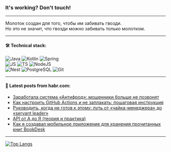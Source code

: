 ### It's working? Don't touch!

---
Молоток создан для того, чтобы им забивать гвозди. <br>
Но это не значит, что гвозди можно забивать только молотком.

---

#### 🛠️ Technical stack:

![Java](https://img.shields.io/badge/Java-informational?logo=Oracle&style=flat&logoColor=white&color=FF4500)
![Kotlin](https://img.shields.io/badge/Kotlin-informational?logo=Kotlin&style=flat&logoColor=white&color=774D97)
![Spring](https://img.shields.io/badge/SpringBoot-informational?logo=SpringBoot&style=flat&logoColor=white&color=6DB33F) <br>
![JS](https://img.shields.io/badge/JS-informational?logo=javaScript&style=flat&logoColor=black&color=F7Df1E)
![TS](https://img.shields.io/badge/TypeScript-informational?logo=typeScript&style=flat&logoColor=black&color=0667A8)
![NodeJS](https://img.shields.io/badge/NodeJS-informational?logo=node.js&style=flat&logoColor=white&color=70A760) <br>
![Nest](https://img.shields.io/badge/NestJS-informational?logo=NestJS&style=flat&logoColor=white&color=E0234E)
![PostgreSQL](https://img.shields.io/badge/PostgreSQL-informational?logo=PostgreSQL&style=flat&logoColor=white&color=DAA520)
![Git](https://img.shields.io/badge/Git-informational?logo=git&style=flat&logoColor=white&color=778899)

___

#### 💬 Latest posts from habr.com:

<!-- BLOG-POST-LIST:START -->
- [Заработала система «Антифрод»: мошенники больше не позвонят](https://habr.com/ru/companies/newtel/articles/767998/?utm_source=habrahabr&utm_medium=rss&utm_campaign=767998)
- [Как настроить GitHub Actions и не заплакать: пошаговая инструкция](https://habr.com/ru/articles/768770/?utm_source=habrahabr&utm_medium=rss&utm_campaign=768770)
- [Руководить, когда не готов к этому: путь от «чайка-менеджера» до «servant leader»](https://habr.com/ru/companies/oleg-bunin/articles/768614/?utm_source=habrahabr&utm_medium=rss&utm_campaign=768614)
- [API от А до Я &lpar;теория и практика&rpar;](https://habr.com/ru/articles/768752/?utm_source=habrahabr&utm_medium=rss&utm_campaign=768752)
- [Как я создавал мобильное приложение для хранения прочитанных книг BookDesk](https://habr.com/ru/articles/768730/?utm_source=habrahabr&utm_medium=rss&utm_campaign=768730)
<!-- BLOG-POST-LIST:END -->

---
[![Top Langs](https://github-readme-stats-git-master-advtsetting-gmailcom.vercel.app/api/top-langs/?username=zloylis&langs_count=10&hide_title=false&title_color=e6edf3&size_weight=0.5&count_weight=0.5&layout=compact&hide_border=true&theme=dracula)](https://github.com/zloylis)

<!-- ![GitHub stats](https://github-readme-stats-git-master-advtsetting-gmailcom.vercel.app/api?username=zloylis&show_icons=true&hide_border=true&theme=dracula&hide_title=true&include_all_commits=true&count_private=true&hide=contribs&hide_rank=true) -->
